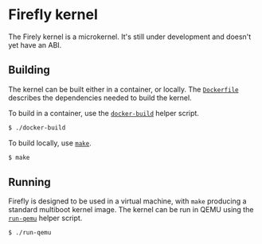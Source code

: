 # Firefly kernel

The Firely kernel is a microkernel. It's still under development and doesn't yet have an ABI.

## Building

The kernel can be built either in a container, or locally. The [`Dockerfile`](Dockerfile)
describes the dependencies needed to build the kernel.

To build in a container, use the [`docker-build`](docker-build) helper script.

```bash
$ ./docker-build
```

To build locally, use [`make`](https://www.gnu.org/software/make/).

```bash
$ make
```

## Running

Firefly is designed to be used in a virtual machine, with `make` producing a standard
multiboot kernel image. The kernel can be run in QEMU using the [`run-qemu`](run-qemu)
helper script.

```bash
$ ./run-qemu
```
